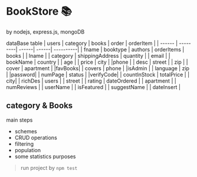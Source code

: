  # BookStore :books:

 by nodejs, express.js, mongoDB
 

 dataBase table
 | users  | category | books | order | orderItem |
 | ------ | ---------| ------| ------| ----------|
 | fname | booktype | authors  | orderItems  | books  |
 | lname  |         | category | shippingAddress  | quantity  |
 | email  |         | bookName | country  |
 | age    |         | price    | city |
 |phone   |         | desc     | street  |
 | zip    |         | cover    | apartment |
 |favBooks|         | covers   | phone  |
 |isAdmin |         | language | zip |
 |password|         | numPage  | status |
 |verifyCode|       | countInStock | totalPrice  |
 | city|            | richDes  | users |
 | street  |        | rating   | dateOrdered |
 | apartment  |     | numReviews  |
 | userName  |      | isFeatured  |
 | suggestName |    | dateInsert  |
 
 
 ## category & Books
 main steps
 - schemes
 - CRUD operations
 - filtering
 - population
 - some statistics purposes

> run project by ```npm test```
